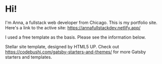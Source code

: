 # Hi!

I'm Anna, a fullstack web developer from Chicago. This is my portfolio site. Here's a link to the active site: https://annafullstackdev.netlify.app/


I used a free template as the basis. Please see the information below.

Stellar site template, designed by HTML5 UP. Check out https://codebushi.com/gatsby-starters-and-themes/ for more Gatsby starters and templates.
